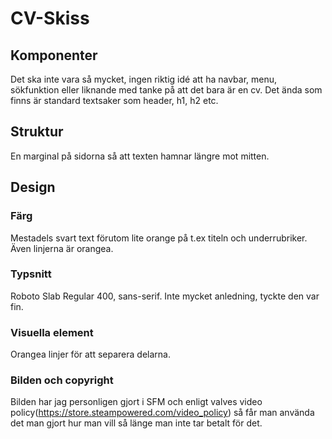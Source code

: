 # CV-Skiss
## Komponenter
Det ska inte vara så mycket, ingen riktig idé att ha navbar, menu, sökfunktion eller liknande med tanke på att det bara är en cv.
Det ända som finns är standard textsaker som header, h1, h2 etc. 

## Struktur
En marginal på sidorna så att texten hamnar längre mot mitten.

## Design
### Färg
Mestadels svart text förutom lite orange på t.ex titeln och underrubriker. Även linjerna är orangea.
### Typsnitt
Roboto Slab Regular 400, sans-serif.
Inte mycket anledning, tyckte den var fin.
### Visuella element
Orangea linjer för att separera delarna.
### Bilden och copyright
Bilden har jag personligen gjort i SFM och enligt valves video policy(https://store.steampowered.com/video_policy) så får man använda det man gjort hur man vill så länge man inte tar betalt för det.